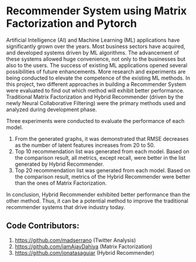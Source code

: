 # Recommender System using Matrix Factorization and Pytorch

Artificial Intelligence (AI) and Machine Learning (ML) applications have significantly grown over the years. Most business sectors have acquired, and developed systems driven by ML algorithms. The advancement of these systems allowed huge convenience, not only to the businesses but also to the users. The success of existing ML applications opened several possibilities of future enhancements. More research and experiments are being conducted to elevate the competence of the existing ML methods. In this project, two different approaches in building a Recommender System were evaluated to find out which method will exhibit better performance. Traditional Matrix Factorization and Hybrid Recommender (driven by the newly Neural Collaborative Filtering) were the primary methods used and analyzed during development phase.

Three experiments were conducted to evaluate the performance of each model. 

1.	From the generated graphs, it was demonstrated that RMSE decreases as the number of latent features increases from 20 to 50. 
2.	Top 10 recommendation list was generated from each model. Based on the comparison result, all metrics, except recall, were better in the list generated by Hybrid Recommender.
3.	Top 20 recommendation list was generated from each model. Based on the comparison result, metrics of the Hybrid Recommender were better than the ones of Matrix Factorization. 

In conclusion, Hybrid Recommender exhibited better performance than the other method. Thus, it can be a potential method to improve the traditional recommender systems that drive industry today.

## Code Contributors:
1. https://github.com/madserrano (Twitter Analysis)
2. https://github.com/iamAjayDahiya (Matrix Factorization)
3. https://github.com/jonatasaguiar (Hybrid Recommender)


